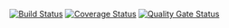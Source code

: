 [![Build Status](https://travis-ci.com/KappalLord/testlab2.svg?branch=main)](https://travis-ci.com/KappalLord/testlab2)
[![Coverage Status](https://coveralls.io/repos/github/KappalLord/testlab2/badge.svg?branch=main)](https://coveralls.io/github/KappalLord/testlab2?branch=main)
[![Quality Gate Status](https://sonarcloud.io/api/project_badges/measure?project=KappalLord_testlab2&metric=alert_status)](https://sonarcloud.io/dashboard?id=KappalLord_testlab2)
